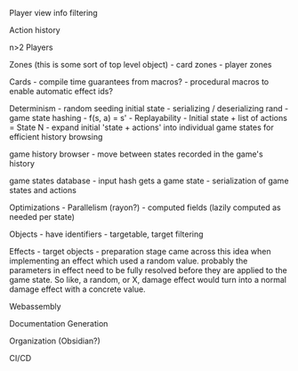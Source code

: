 Player view info filtering

Action history

n>2 Players

Zones (this is some sort of top level object)
    - card zones
    - player zones

Cards
    - compile time guarantees from macros?
    - procedural macros to enable automatic effect ids?

Determinism
    - random seeding initial state
    - serializing / deserializing rand
    - game state hashing
    - f(s, a) = s'
    - Replayability
        - Initial state + list of actions = State N
        - expand initial 'state + actions' into individual game states for efficient history browsing

game history browser
    - move between states recorded in the game's history

game states database
    - input hash gets a game state
    - serialization of game states and actions

Optimizations
    - Parallelism (rayon?)
    - computed fields (lazily computed as needed per state)

Objects
    - have identifiers
    - targetable, target filtering

Effects
    - target objects
    - preparation stage
        came across this idea when implementing an effect which used a random value.
        probably the parameters in effect need to be fully resolved before they are applied to the game state.
        So like, a random, or X, damage effect would turn into a normal damage effect with a concrete value.

Webassembly

Documentation Generation

Organization (Obsidian?)



CI/CD